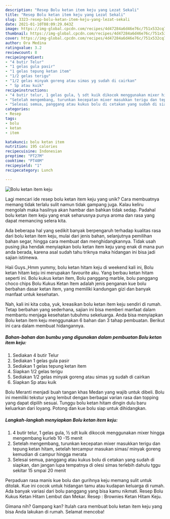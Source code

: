 ```yaml
---
description: "Resep Bolu ketan item keju yang Lezat Sekali"
title: "Resep Bolu ketan item keju yang Lezat Sekali"
slug: 3323-resep-bolu-ketan-item-keju-yang-lezat-sekali
date: 2021-01-10T08:09:29.043Z
image: https://img-global.cpcdn.com/recipes/4d47284a6d46e76c/751x532cq70/bolu-ketan-item-keju-foto-resep-utama.jpg
thumbnail: https://img-global.cpcdn.com/recipes/4d47284a6d46e76c/751x532cq70/bolu-ketan-item-keju-foto-resep-utama.jpg
cover: https://img-global.cpcdn.com/recipes/4d47284a6d46e76c/751x532cq70/bolu-ketan-item-keju-foto-resep-utama.jpg
author: Ora Medina
ratingvalue: 3.2
reviewcount: 8
recipeingredient:
- "4 butir Telur"
- "1 gelas gula pasir"
- "1 gelas tepung ketan item"
- "1/2 gelas terigu"
- "1/2 gelas minyak goreng atau simas yg sudah di cairkan"
- " Sp atau kuik"
recipeinstructions:
- "4 butir telur, 1 gelas gula, ½ sdt kuik dikocok menggunakan mixer hingga mengembang kurleb 10 -15 menit"
- "Setelah mengembang, turunkan kecepatan mixer masukkan terigu dan tepung ketan hitam, setelah tercampur masukan simas/ minyak goreng kemudian di campur hingga merata"
- "Selesai semua, panggang atau kukus bolu di cetakan yang sudah di siapkan, dan jangan lupa tempatnya di olesi simas terlebih dahulu tggu sekitar 15 smpai 20 menit"
categories:
- Resep
tags:
- bolu
- ketan
- item

katakunci: bolu ketan item 
nutrition: 195 calories
recipecuisine: Indonesian
preptime: "PT27M"
cooktime: "PT40M"
recipeyield: "1"
recipecategory: Lunch

---
```



![Bolu ketan item keju](https://img-global.cpcdn.com/recipes/4d47284a6d46e76c/751x532cq70/bolu-ketan-item-keju-foto-resep-utama.jpg)

Lagi mencari ide resep bolu ketan item keju yang unik? Cara membuatnya memang tidak terlalu sulit namun tidak gampang juga. Kalau keliru mengolah maka hasilnya akan hambar dan bahkan tidak sedap. Padahal bolu ketan item keju yang enak seharusnya punya aroma dan rasa yang dapat memancing selera kita.

Ada beberapa hal yang sedikit banyak berpengaruh terhadap kualitas rasa dari bolu ketan item keju, mulai dari jenis bahan, selanjutnya pemilihan bahan segar, hingga cara membuat dan menghidangkannya. Tidak usah pusing jika hendak menyiapkan bolu ketan item keju yang enak di mana pun anda berada, karena asal sudah tahu triknya maka hidangan ini bisa jadi sajian istimewa.

Haii Guys.,Hmm yummy, bolu ketan hitam keju di weekend kali ini, Bolu ketan hitam keju ini merupakan favourite aku. Yang berbau ketan hitam seperti ini. Bolu kukus ketan item, Bolu panggang marble, bolu panggang choco chips Bolu Kukus Ketan Item adalah jenis penganan kue bolu berbahan dasar ketan item, yang memiliki kandungan gizi dan banyak manfaat untuk kesehatan.


Nah, kali ini kita coba, yuk, kreasikan bolu ketan item keju sendiri di rumah. Tetap berbahan yang sederhana, sajian ini bisa memberi manfaat dalam membantu menjaga kesehatan tubuhmu sekeluarga. Anda bisa menyiapkan Bolu ketan item keju menggunakan 6 bahan dan 3 tahap pembuatan. Berikut ini cara dalam membuat hidangannya.

<!--inarticleads1-->

##### Bahan-bahan dan bumbu yang digunakan dalam pembuatan Bolu ketan item keju:

1. Sediakan 4 butir Telur
1. Sediakan 1 gelas gula pasir
1. Sediakan 1 gelas tepung ketan item
1. Siapkan 1/2 gelas terigu
1. Sediakan 1/2 gelas minyak goreng atau simas yg sudah di cairkan
1. Siapkan  Sp atau kuik


Bolu Meranti menjadi buah tangan khas Medan yang wajib untuk dibeli. Bolu ini memiliki tekstur yang lembut dengan berbagai varian rasa dan topping yang dapat dipilih sesuai. Tunggu bolu ketan hitam dingin dulu baru keluarkan dari loyang. Potong dan kue bolu siap untuk dihidangkan. 

<!--inarticleads2-->

##### Langkah-langkah menyiapkan Bolu ketan item keju:

1. 4 butir telur, 1 gelas gula, ½ sdt kuik dikocok menggunakan mixer hingga mengembang kurleb 10 -15 menit
1. Setelah mengembang, turunkan kecepatan mixer masukkan terigu dan tepung ketan hitam, setelah tercampur masukan simas/ minyak goreng kemudian di campur hingga merata
1. Selesai semua, panggang atau kukus bolu di cetakan yang sudah di siapkan, dan jangan lupa tempatnya di olesi simas terlebih dahulu tggu sekitar 15 smpai 20 menit


Perpaduan rasa manis kue bolu dan gurihnya keju memang sulit untuk ditolak. Kue ini cocok untuk hidangan tamu atau kudapan keluarga di rumah. Ada banyak variasi dari bolu panggang yang bisa kamu nikmati. Resep Bolu Kukus Ketan Hitam Lembut dan Mekar. Resep : Brownies Ketan Hitam Keju. 

Gimana nih? Gampang kan? Itulah cara membuat bolu ketan item keju yang bisa Anda lakukan di rumah. Selamat mencoba!

